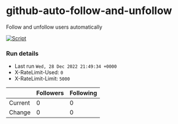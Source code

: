 # github-auto-follow-and-unfollow
Follow and unfollow users automatically

[![Script](https://github.com/isyuricunha/github-auto-follow-and-unfollow/actions/workflows/main.yml/badge.svg)](https://github.com/isyuricunha/github-auto-follow-and-unfollow/actions/workflows/main.yml)
### Run details
- Last run `Wed, 28 Dec 2022 21:49:34 +0000`
- X-RateLimit-Used: `0`
- X-RateLimit-Limit: `5000`

|  | Followers | Following |
| - | --------- | --------- |
| Current | 0 | 0 |
| Change | 0 | 0|
